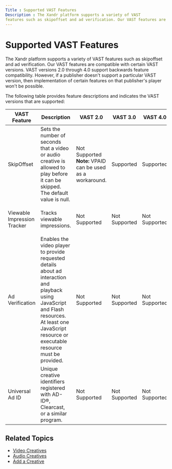 ```yaml
---
Title : Supported VAST Features
Description : The Xandr platform supports a variety of VAST
features such as skipoffset and ad verification. Our VAST features are
---
```



# Supported VAST Features



The Xandr platform supports a variety of VAST
features such as skipoffset and ad verification. Our VAST features are
compatible with certain VAST versions. VAST versions 2.0 through 4.0
support backwards feature compatibility. However, if a publisher doesn't
support a particular VAST version, then implementation of certain
features on that publisher's player won't be possible.



The following table provides feature descriptions and indicates the VAST
versions that are supported:

<table
id="supported-vast-features__table_e64523b5-2903-4bcf-add5-03bf2c07bfcc"
class="table frame-all" style="width:100%;">
<colgroup>
<col style="width: 14%" />
<col style="width: 14%" />
<col style="width: 14%" />
<col style="width: 14%" />
<col style="width: 14%" />
<col style="width: 14%" />
<col style="width: 14%" />
</colgroup>
<thead class="thead">
<tr class="header row">
<th
id="supported-vast-features__table_e64523b5-2903-4bcf-add5-03bf2c07bfcc__entry__1"
class="entry">VAST Feature</th>
<th
id="supported-vast-features__table_e64523b5-2903-4bcf-add5-03bf2c07bfcc__entry__2"
class="entry">Description</th>
<th
id="supported-vast-features__table_e64523b5-2903-4bcf-add5-03bf2c07bfcc__entry__3"
class="entry">VAST 2.0</th>
<th
id="supported-vast-features__table_e64523b5-2903-4bcf-add5-03bf2c07bfcc__entry__4"
class="entry">VAST 3.0</th>
<th
id="supported-vast-features__table_e64523b5-2903-4bcf-add5-03bf2c07bfcc__entry__5"
class="entry">VAST 4.0</th>
<th
id="supported-vast-features__table_e64523b5-2903-4bcf-add5-03bf2c07bfcc__entry__6"
class="entry">VAST 4.1</th>
<th
id="supported-vast-features__table_e64523b5-2903-4bcf-add5-03bf2c07bfcc__entry__7"
class="entry">VAST 4.2</th>
</tr>
</thead>
<tbody class="tbody">
<tr class="odd row">
<td class="entry"
headers="supported-vast-features__table_e64523b5-2903-4bcf-add5-03bf2c07bfcc__entry__1">SkipOffset</td>
<td class="entry"
headers="supported-vast-features__table_e64523b5-2903-4bcf-add5-03bf2c07bfcc__entry__2">Sets
the number of seconds that a video or audio creative is allowed to play
before it can be skipped. The default value is null.</td>
<td class="entry"
headers="supported-vast-features__table_e64523b5-2903-4bcf-add5-03bf2c07bfcc__entry__3">Not
Supported
<div class="note note_note">
<b>Note:</b> VPAID can be used as a
workaround.
</td>
<td class="entry"
headers="supported-vast-features__table_e64523b5-2903-4bcf-add5-03bf2c07bfcc__entry__4">Supported</td>
<td class="entry"
headers="supported-vast-features__table_e64523b5-2903-4bcf-add5-03bf2c07bfcc__entry__5">Supported</td>
<td class="entry"
headers="supported-vast-features__table_e64523b5-2903-4bcf-add5-03bf2c07bfcc__entry__6">Supported</td>
<td class="entry"
headers="supported-vast-features__table_e64523b5-2903-4bcf-add5-03bf2c07bfcc__entry__7">Supported</td>
</tr>
<tr class="even row">
<td class="entry"
headers="supported-vast-features__table_e64523b5-2903-4bcf-add5-03bf2c07bfcc__entry__1">Viewable
Impression Tracker</td>
<td class="entry"
headers="supported-vast-features__table_e64523b5-2903-4bcf-add5-03bf2c07bfcc__entry__2"><p>Tracks
viewable impressions.</p></td>
<td class="entry"
headers="supported-vast-features__table_e64523b5-2903-4bcf-add5-03bf2c07bfcc__entry__3">Not
Supported</td>
<td class="entry"
headers="supported-vast-features__table_e64523b5-2903-4bcf-add5-03bf2c07bfcc__entry__4">Not
Supported</td>
<td class="entry"
headers="supported-vast-features__table_e64523b5-2903-4bcf-add5-03bf2c07bfcc__entry__5">Not
Supported</td>
<td class="entry"
headers="supported-vast-features__table_e64523b5-2903-4bcf-add5-03bf2c07bfcc__entry__6">Supported</td>
<td class="entry"
headers="supported-vast-features__table_e64523b5-2903-4bcf-add5-03bf2c07bfcc__entry__7">Supported</td>
</tr>
<tr class="odd row">
<td class="entry"
headers="supported-vast-features__table_e64523b5-2903-4bcf-add5-03bf2c07bfcc__entry__1">Ad
Verification</td>
<td class="entry"
headers="supported-vast-features__table_e64523b5-2903-4bcf-add5-03bf2c07bfcc__entry__2">Enables
the video player to provide requested details about ad interaction and
playback using JavaScript and Flash resources. At least one JavaScript
resource or executable resource must be provided.</td>
<td class="entry"
headers="supported-vast-features__table_e64523b5-2903-4bcf-add5-03bf2c07bfcc__entry__3">Not
Supported</td>
<td class="entry"
headers="supported-vast-features__table_e64523b5-2903-4bcf-add5-03bf2c07bfcc__entry__4">Not
Supported</td>
<td class="entry"
headers="supported-vast-features__table_e64523b5-2903-4bcf-add5-03bf2c07bfcc__entry__5">Not
Supported</td>
<td class="entry"
headers="supported-vast-features__table_e64523b5-2903-4bcf-add5-03bf2c07bfcc__entry__6">Supported</td>
<td class="entry"
headers="supported-vast-features__table_e64523b5-2903-4bcf-add5-03bf2c07bfcc__entry__7">Supported</td>
</tr>
<tr class="even row">
<td class="entry"
headers="supported-vast-features__table_e64523b5-2903-4bcf-add5-03bf2c07bfcc__entry__1">Universal
Ad ID</td>
<td class="entry"
headers="supported-vast-features__table_e64523b5-2903-4bcf-add5-03bf2c07bfcc__entry__2">Unique
creative identifiers registered with AD-ID®, Clearcast, or a similar
program.</td>
<td class="entry"
headers="supported-vast-features__table_e64523b5-2903-4bcf-add5-03bf2c07bfcc__entry__3">Not
Supported</td>
<td class="entry"
headers="supported-vast-features__table_e64523b5-2903-4bcf-add5-03bf2c07bfcc__entry__4">Not
Supported</td>
<td class="entry"
headers="supported-vast-features__table_e64523b5-2903-4bcf-add5-03bf2c07bfcc__entry__5">Not
Supported</td>
<td class="entry"
headers="supported-vast-features__table_e64523b5-2903-4bcf-add5-03bf2c07bfcc__entry__6">Supported
<div class="note note_note">
<b>Note:</b> Only one universal ad ID is
supported.
</td>
<td class="entry"
headers="supported-vast-features__table_e64523b5-2903-4bcf-add5-03bf2c07bfcc__entry__7">Supported
<div class="note note_note">
<b>Note:</b> Multiple universal ad IDs are
supported.
</td>
</tr>
</tbody>
</table>




## Related Topics

- <a href="video-creatives.md" class="xref"
  title="You can host video creatives with Xandr or traffic them through third-party ad servers. Non-linear creatives, such as a non-video overlay creative that is served on top of the player, are not supported.">Video
  Creatives</a>
- <a href="audio-creatives.md" class="xref"
  title="You can host audio creatives with Xandr or traffic them through third-party ad servers, which may be created for traditional radio, streaming radio (TuneIn), music streaming (Spotify), and podcasts.">Audio
  Creatives</a>
- <a href="add-a-creative.md" class="xref"
  title="You can add a creative by either uploading a spreadsheet or the creative files directly from your computer. Only secure content is supported.">Add
  a Creative</a>






